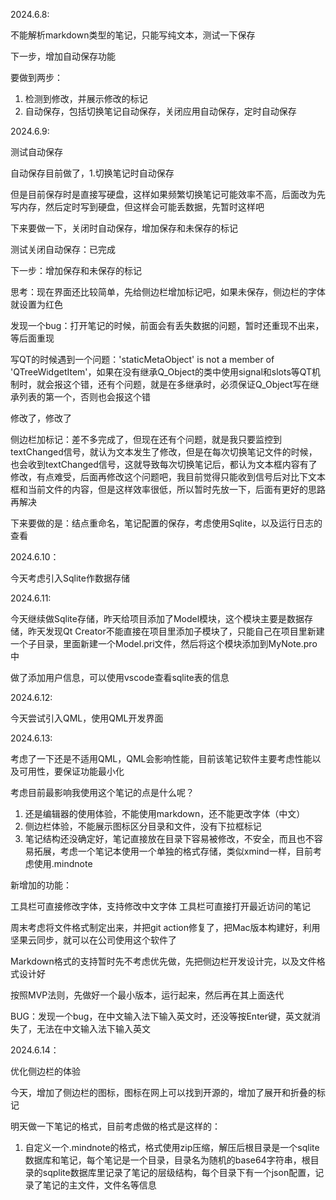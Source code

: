 2024.6.8:

不能解析markdown类型的笔记，只能写纯文本，测试一下保存

下一步，增加自动保存功能

要做到两步：
1. 检测到修改，并展示修改的标记
2. 自动保存，包括切换笔记自动保存，关闭应用自动保存，定时自动保存

2024.6.9:

测试自动保存


自动保存目前做了，1.切换笔记时自动保存

但是目前保存时是直接写硬盘，这样如果频繁切换笔记可能效率不高，后面改为先写内存，然后定时写到硬盘，但这样会可能丢数据，先暂时这样吧


下来要做一下，关闭时自动保存，增加保存和未保存的标记

测试关闭自动保存：已完成

下一步：增加保存和未保存的标记

思考：现在界面还比较简单，先给侧边栏增加标记吧，如果未保存，侧边栏的字体就设置为红色

发现一个bug：打开笔记的时候，前面会有丢失数据的问题，暂时还重现不出来，等后面重现

写QT的时候遇到一个问题：'staticMetaObject' is not a member of 'QTreeWidgetItem'，如果在没有继承Q_Object的类中使用signal和slots等QT机制时，就会报这个错，还有个问题，就是在多继承时，必须保证Q_Object写在继承列表的第一个，否则也会报这个错

修改了，修改了

侧边栏加标记：差不多完成了，但现在还有个问题，就是我只要监控到textChanged信号，就认为文本发生了修改，但是在每次切换笔记文件的时候，也会收到textChanged信号，这就导致每次切换笔记后，都认为文本框内容有了修改，有点难受，后面再修改这个问题吧，我目前觉得只能收到信号后对比下文本框和当前文件的内容，但是这样效率很低，所以暂时先放一下，后面有更好的思路再解决

下来要做的是：结点重命名，笔记配置的保存，考虑使用Sqlite，以及运行日志的查看


2024.6.10：

今天考虑引入Sqlite作数据存储

2024.6.11:

今天继续做Sqlite存储，昨天给项目添加了Model模块，这个模块主要是数据存储，昨天发现Qt Creator不能直接在项目里添加子模块了，只能自己在项目里新建一个子目录，里面新建一个Model.pri文件，然后将这个模块添加到MyNote.pro中

做了添加用户信息，可以使用vscode查看sqlite表的信息

2024.6.12:

今天尝试引入QML，使用QML开发界面

2024.6.13:

考虑了一下还是不适用QML，QML会影响性能，目前该笔记软件主要考虑性能以及可用性，要保证功能最小化

考虑目前最影响我使用这个笔记的点是什么呢？
1. 还是编辑器的使用体验，不能使用markdown，还不能更改字体（中文）
2. 侧边栏体验，不能展示图标区分目录和文件，没有下拉框标记
3. 笔记结构还没确定好，笔记直接放在目录下容易被修改，不安全，而且也不容易拓展，考虑一个笔记本使用一个单独的格式存储，类似xmind一样，目前考虑使用.mindnote


新增加的功能：

工具栏可直接修改字体，支持修改中文字体
工具栏可直接打开最近访问的笔记

周末考虑将文件格式制定出来，并把git action修复了，把Mac版本构建好，利用坚果云同步，就可以在公司使用这个软件了

Markdown格式的支持暂时先不考虑优先做，先把侧边栏开发设计完，以及文件格式设计好

按照MVP法则，先做好一个最小版本，运行起来，然后再在其上面迭代

BUG：发现一个bug，在中文输入法下输入英文时，还没等按Enter键，英文就消失了，无法在中文输入法下输入英文

2024.6.14：

优化侧边栏的体验

今天，增加了侧边栏的图标，图标在网上可以找到开源的，增加了展开和折叠的标记

明天做一下笔记的格式，目前考虑做的格式是这样的：

1. 自定义一个.mindnote的格式，格式使用zip压缩，解压后根目录是一个sqlite数据库和笔记，每个笔记是一个目录，目录名为随机的base64字符串，根目录的sqplite数据库里记录了笔记的层级结构，每个目录下有一个json配置，记录了笔记的主文件，文件名等信息




















